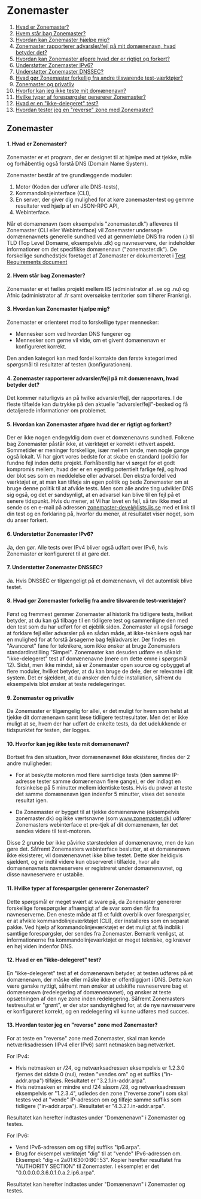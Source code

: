 Zonemaster
==========

1. [Hvad er Zonemaster?](#q1)
2. [Hvem står bag Zonemaster?](#q2)
3. [Hvordan kan Zonemaster hjælpe mig?](#q3)
4. [Zonemaster rapporterer advarsler/fejl på mit domænenavn, hvad betyder det?](#q4)
5. [Hvordan kan Zonemaster afgøre hvad der er rigtigt og forkert?](#q5)
6. [Understøtter Zonemaster IPv6?](#q6)
7. [Understøtter Zonemaster DNSSEC?](#q7) 
8. [Hvad gør Zonemaster forkellig fra andre tilsvarende test-værktøjer?](#q8)
9. [Zonemaster og privatliv](#q9)
10. [Hvorfor kan jeg ikke teste mit domænenavn?](#q10)
11. [Hvilke typer af forespørgsler genererer Zonemaster?](#q11)
12. [Hvad er en "ikke-delegeret" test?](#q12)
13. [Hvordan tester jeg en "reverse" zone med Zonemaster?](#q13)

Zonemaster
----------
<a name="q1"></a>
#### 1. Hvad er Zonemaster?
Zonemaster er et program, der er designet til at hjælpe med at tjekke, måle
og forhåbentlig også forstå DNS (Domain Name System).

Zonemaster består af tre grundlæggende moduler:

  1. Motor (Koden der udfører alle DNS-tests),
  2. Kommandolinjeinterface (CLI),
  3. En server, der giver dig mulighed for at køre zonemaster-test og 
  gemme resultater ved hjælp af en JSON-RPC API,
  4. Webinterface.

Når et domænenavn (som eksempelvis "zonemaster.dk") afleveres til Zonemaster (CLI eller
Webinterface) vil Zonemaster undersøge domænenavnets generelle sundhed ved at gennemløbe
DNS fra roden (.) til TLD (Top Level Domæne, eksempelvis .dk) og navneservere, der indeholder
informationer om det specifikke domænenavn ("zonemaster.dk"). De forskellige sundhedstjek
foretaget af Zonemaster er dokumenteret i [Test Requirements document](https://github.com/zonemaster/zonemaster/blob/master/docs/requirements/TestRequirements.md)

<a name="q2"></a>
#### 2. Hvem står bag Zonemaster?
Zonemaster er et fælles projekt mellem IIS (administrator af .se og .nu) og Afnic
(administrator af .fr samt oversøiske territorier som tilhører Frankrig).

<a name="q3"></a>
#### 3. Hvordan kan Zonemaster hjælpe mig?
Zonemaster er orienteret mod to forskellige typer mennesker:

  - Mennesker som ved hvordan DNS fungerer og
  - Mennesker som gerne vil vide, om et givent domænenavn er konfigureret korrekt.

Den anden kategori kan med fordel kontakte den første kategori med spørgsmål til
resultater af testen (konfigurationen).

<a name="q4"></a>
#### 4. Zonemaster rapporterer advarsler/fejl på mit domænenavn, hvad betyder det?
Det kommer naturligvis an på hvilke advarsler/fejl, der rapporteres. I de fleste
tilfælde kan du trykke på den aktuelle "advarsler/fejl"-besked og få detaljerede
informationer om problemet.

<a name="q5"></a>
#### 5. Hvordan kan Zonemaster afgøre hvad der er rigtigt og forkert?
Der er ikke nogen endegyldig dom over et domænenavns sundhed. Folkene bag Zonemaster påstår ikke,
at værktøjet er korrekt i ethvert aspekt. Sommetider er meninger forskellige, især mellem lande,
men nogle gange også lokalt. Vi har gjort vores bedste for at skabe en standard (politik)
for fundne fejl inden dette projekt. Forhåbentlig har vi sørget for et godt kompromis mellem,
hvad der er en egentlig potentielt farlige fejl, og hvad der blot ses som en meddelelse eller
advarsel. Den ekstra fordel ved værktøjet er, at man kan tilføje sin egen politik og bede
Zonemaster om at bruge denne politik til at afvikle tests.
Men som alle andre ting udvikler DNS sig også, og det er sandsynligt, at en advarsel kan blive
til en fejl på et senere tidspunkt. Hvis du mener, at Vi har lavet en fejl, så tøv ikke med at
sende os en e-mail på adressen zonemaster-devel@lists.iis.se med et link til din test
og en forklaring på, hvorfor du mener, at resultatet viser noget, som du anser forkert.

<a name="q6"></a>
#### 6. Understøtter Zonemaster IPv6?
Ja, den gør. Alle tests over IPv4 bliver også udført over IPv6, hvis Zonemaster
er konfigureret til at gøre det.

<a name="q7"></a>
#### 7. Understøtter Zonemaster DNSSEC?
Ja. Hvis DNSSEC er tilgængeligt på et domænenavn, vil det automtisk blive testet.

<a name="q8"></a>
#### 8. Hvad gør Zonemaster forkellig fra andre tilsvarende test-værktøjer?
Først og fremmest gemmer Zonemaster al historik fra tidligere tests, hvilket betyder, at du kan
gå tilbage til en tidligere test og sammenligne den med den test som du har udført for
et øjeblik siden.
Zonemaster vil også forsøge at forklare fejl eller advarsler på en sådan måde, at ikke-teknikere
også har en mulighed for at forstå årsagerne bag fejl/advarsler.
Der findes en "Avanceret" fane for teknikere, som ikke ønsker at bruge Zonemasters
standardinstilling "Simpel".
Zonemaster kan desuden udføre en såkaldt "ikke-delegeret" test af domænenavne (mere om dette
emne i spørgsmål 12).
Sidst, men ikke mindst, så er Zonemaster open source og opbygget af flere moduler, hvilket
betyder, at du kan bruge de dele, der er relevante i dit system. Det er sjældent, at du
ønsker den fulde installation, såfremt du eksempelvis blot ønsker at teste redelegeringer.

<a name="q9"></a>
#### 9. Zonemaster og privatliv
Da Zonemaster er tilgængelig for allei, er det muligt for hvem som helst at tjekke dit
domænenavn samt læse tidligere testresultater. Men det er ikke muligt at se, hvem der
har udført de enkelte tests, da det udelukkende er tidspunktet for testen, der logges.

<a name="q10"></a>
#### 10. Hvorfor kan jeg ikke teste mit domænenavn?
Bortset fra den situation, hvor domænenavnet ikke eksisterer, findes der 2 andre muligheder:

  - For at beskytte motoren mod flere samtidige tests (den samme IP-adresse tester
    samme domænenavn flere gange), er der indlagt en forsinkelse på 5 minutter mellem
    identiske tests. Hvis du prøver at teste det samme domænenavn igen indenfor 5 minutter,
    vises det seneste resultat igen.

  - Da Zonemaster er bygget til at tjekke domænenavne (eksempelvis zonemaster.dk) og ikke
    værtsnavne (som www.zonemaster.dk) udfører Zonemasters webinterface et pre-tjek af dit
    domænenavn, før det sendes videre til test-motoren.

Disse 2 grunde bør ikke påvirke størstedelen af domænenavne, men de kan gøre det. Såfremt
Zonemasters webinterface beslutter, at et domænenavn ikke eksisterer, vil domænenavnet
ikke blive testet. Dette sker heldigvis sjældent, og er indtil videre kun observeret i
tilfælde, hvor alle domænenavnets navneservere er registreret under domænenavnet, og disse
navneservere er ustabile.

<a name="q11"></a>
#### 11. Hvilke typer af forespørgsler genererer Zonemaster?
Dette spørgsmål er meget svært at svare på, da Zonemaster genererer forskellige
forespørgsler afhængigt af de svar som den får fra navneserverne. Den eneste måde
at få et fuldt overblik over forespørgsler, er at afvikle kommandolinjeværktøjet
(CLI), der installeres som en separat pakke. Ved hjælp af kommandolinjeværktøjet
er det muligt at få indblik i samtlige forespørgsler, der sendes fra Zonemaster.
Bemærk venligst, at informationerne fra kommandolinjeværktøjet er meget tekniske,
og kræver en høj viden indenfor DNS.

<a name="q12"></a>
#### 12. Hvad er en "ikke-delegeret" test?
En "ikke-delegeret" test af et domænenavn betyder, at testen udføres på et
domænenavn, der måske eller måske ikke er offentliggjort i DNS. Dette kan være
ganske nyttigt, såfremt man ønsker at udskifte navneservere bag et domænenavn
(redelegering af domænenavnet), og ønsker at teste opsætningen af den nye zone
inden redelegering. Såfremt Zonemasters testresultat er "grønt", er der stor
sandsynlighed for, at de nye navneservere er konfigureret korrekt, og en
redelegering vil kunne udføres med succes.

<a name="q13"></a>
#### 13. Hvordan tester jeg en "reverse" zone med Zonemaster?
For at teste en "reverse" zone med Zonemaster, skal man kende netværksadressen
(IPv4 eller IPv6) samt netmasken bag netværket.

For IPv4:
  - Hvis netmasken er /24, og netværksadressen eksempelvis er 1.2.3.0 fjernes
    det sidste 0 (nul), resten "vendes om" og et suffiks ("in-addr.arpa") tilføjes.
    Resultatet er "3.2.1.in-addr.arpa".
  - Hvis netmasken er mindre end /24 såsom /28, og netværksadressen eksempelvis
    er "1.2.3.4", udledes den zone ("reverse zone") som skal testes ved at
    "vende" IP-adressen om og tilføje samme suffiks som tidligere ("in-addr.arpa").
    Resultatet er "4.3.2.1.in-addr.arpa".

Resultatet kan herefter indtastes under "Domænenavn" i Zonemaster og testes.

For IPv6:
  - Vend IPv6-adressen om og tilføj suffiks "ip6.arpa".
  - Brug for eksempel værktøjet "dig" til at "vende" IPv6-adressen om.
    Eksempel: "dig -x 2a01:630:0:80::53". Kopier herefter resultatet fra
    "AUTHORITY SECTION" til Zonemaster. I eksemplet er det
    "0.0.0.0.0.3.6.0.1.0.a.2.ip6.arpa".

Resultatet kan herefter indtastes under "Domænenavn" i Zonemaster og testes.
